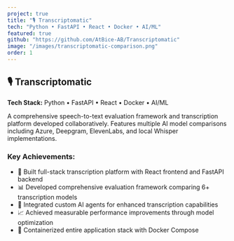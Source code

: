 ```yaml
---
project: true
title: "🎙️ Transcriptomatic"
tech: "Python • FastAPI • React • Docker • AI/ML"
featured: true
github: "https://github.com/AtBice-AB/Transcriptomatic"
image: "/images/transcriptomatic-comparison.png"
order: 1
---
```


## 🎙️ **Transcriptomatic**

**Tech Stack:** Python • FastAPI • React • Docker • AI/ML

A comprehensive speech-to-text evaluation framework and transcription platform developed collaboratively. Features multiple AI model comparisons including Azure, Deepgram, ElevenLabs, and local Whisper implementations.

### Key Achievements:

- 🚀 Built full-stack transcription platform with React frontend and FastAPI backend
- 📊 Developed comprehensive evaluation framework comparing 6+ transcription models
- 🤖 Integrated custom AI agents for enhanced transcription capabilities
- 📈 Achieved measurable performance improvements through model optimization
- 🐳 Containerized entire application stack with Docker Compose